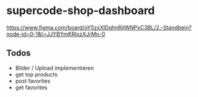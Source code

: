 # supercode-shop-dashboard

https://www.figma.com/board/oY5zxXlDqhnRjIWNPxC3BL/2.-Standbein?node-id=0-1&t=JJYBYmKRIxzXJrMn-0

## Todos

- Bilder / Upload implementieren
- get top products
- post favorites
- get favorites